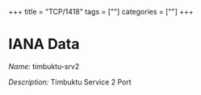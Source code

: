+++
title = "TCP/1418"
tags = [""]
categories = [""]
+++

# IANA Data

_Name:_ timbuktu-srv2

_Description:_ Timbuktu Service 2 Port

